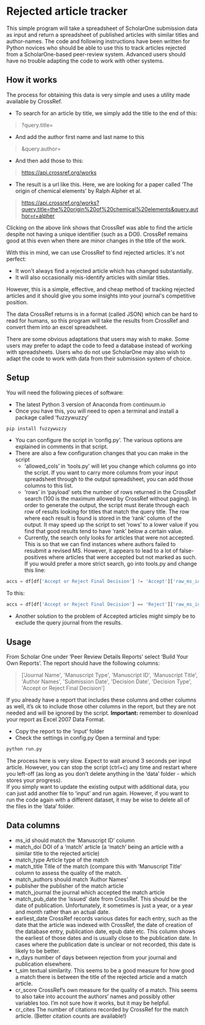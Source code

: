 # Rejected article tracker

This simple program will take a spreadsheet of ScholarOne submission data as input and return a spreadsheet of published articles with similar titles and author-names. The code and following instructions have been written for Python novices who should be able to use this to track articles rejected from a ScholarOne-based peer-review system. Advanced users should have no trouble adapting the code to work with other systems.

## How it works

The process for obtaining this data is very simple and uses a utility made available by CrossRef.

- To search for an article by title, we simply add the title to the end of this:
> ?query.title=
- And add the author first name and last name to this
> &query.author=
- And then add those to this:
>https://api.crossref.org/works
- The result is a url like this. Here, we are looking for a paper called ‘The origin of chemical elements’ by Ralph Alpher et al.
> https://api.crossref.org/works?query.title=the%20origin%20of%20chemical%20elements&query.author=r+alpher

Clicking on the above link shows that CrossRef was able to find the article despite not having a unique identifier (such as a DOI).  CrossRef remains good at this even when there are minor changes in the title of the work.

With this in mind, we can use CrossRef to find rejected articles.  It's not perfect:
- It won't always find a rejected article which has changed substantially.
- It will also occasionally mis-identify articles with similar titles.

However, this is a simple, effective, and cheap method of tracking rejected articles and it should give you some insights into your journal's competitive position.

The data CrossRef returns is in a format (called JSON) which can be hard to read for humans, so this program will take the results from CrossRef and convert them into an excel spreadsheet.  

There are some obvious adaptations that users may wish to make. Some users may prefer to adapt the code to feed a database instead of working with spreadsheets.  Users who do not use ScholarOne may also wish to adapt the code to work with data from their submission system of choice.

## Setup

You will need the following pieces of software:
-	The latest Python 3 version of Anaconda from continuum.io
-	Once you have this, you will need to open a terminal and install a package called ‘fuzzywuzzy’
```bash
pip install fuzzywuzzy
```
-	You can configure the script in ‘config.py’.  The various options are explained in comments in that script.
-	There are also a few configuration changes that you can make in the script
    - ‘allowed_cols’ in ‘tools.py’ will let you change which columns go into the script.  If you want to carry more columns from your input spreadsheet through to the output spreadsheet, you can add those columns to this list.
    -	‘rows’ in ‘payload’ sets the number of rows returned in the CrossRef search (100 is the maximum allowed by CrossRef without paging).  In order to generate the output, the script must iterate through each row of results looking for titles that match the query title.  The row where each result is found is stored in the ‘rank’ column of the output.  It may speed up the script to set ‘rows’ to a lower value if you find that good results tend to have ‘rank’ below a certain value.
    -	Currently, the search only looks for articles that were not accepted.  This is so that we can find instances where authors failed to resubmit a revised MS.  However, it appears to lead to a lot of false-positives where articles that were accepted but not marked as such.  If you would prefer a more strict search, go into tools.py and change this line:
```python 
accs = df[df['Accept or Reject Final Decision'] != 'Accept']['raw_ms_id']
```
To this:
```python
accs = df[df['Accept or Reject Final Decision'] == 'Reject']['raw_ms_id']
```
-	Another solution to the problem of Accepted articles might simply be to exclude the query journal from the results.


## Usage

From Scholar One under  ‘Peer Review Details Reports’ select ‘Build Your Own Reports’.  The report should have the following columns:

> ['Journal Name', 'Manuscript Type',	'Manuscript ID',	'Manuscript Title',	'Author Names',
 'Submission Date',	'Decision Date',	'Decision Type', 'Accept or Reject Final Decision']
 
If you already have a report that includes these columns and other columns as well, it’s ok to include those other columns in the report, but they are not needed and will be ignored by the script. **Important:** remember to download your report as Excel 2007 Data Format.

- Copy the report to the ‘input’ folder
- Check the settings in config.py
Open a terminal and type:
```bash
python run.py
```
The process here is very slow.  Expect to wait around 3 seconds per input article.  However, you can stop the script (ctrl+c) any time and restart where you left-off (as long as you don’t delete anything in the ‘data’ folder - which stores your progress).  
If you simply want to update the existing output with additional data, you can just add another file to ‘input’ and run again.  However, if you want to run the code again with a different dataset, it may be wise to delete all of the files in the ‘data’ folder.

## Data columns

-	ms_id	should match the ‘Manuscript ID’ column
-	match_doi DOI of a ‘match’ article (a ‘match’ being an article with a similar title to the rejected article)
-	match_type Article type of the match
-	match_title Title of the match (compare this with ‘Manuscript Title’ column to assess the quality of the match.
-	match_authors	should match ‘Author Names’
-	publisher the publisher of the match article
-	match_journal	the journal which accepted the match article
-	match_pub_date the ‘issued’ date from CrossRef.  This should be the date of publication.  Unfortunately, it sometimes is just a year, or a year and month rather than an actual date.
-	earliest_date CrossRef records various dates for each entry, such as the date that the article was indexed with CrossRef, the date of creation of the database entry, publication date, epub date etc.  This column shows the earliest of those dates and is usually close to the publication date.  In cases where the publication date is unclear or not recorded, this date is likely to be better.  
-	n_days number of days between rejection from your journal and publication elsewhere.
-	t_sim	textual similarity.  This seems to be a good measure for how good a match there is between the title of the rejected article and a match article.
-	cr_score CrossRef’s own measure for the quality of a match.  This seems to also take into account the authors’ names and possibly other variables too.  I’m not sure how it works, but it may be helpful.
-	cr_cites	 The number of citations recorded by CrossRef for the match article.  (Better citation counts are available!)
